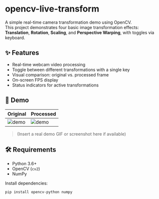 # opencv-live-transform

A simple real-time camera transformation demo using OpenCV.  
This project demonstrates four basic image transformation effects: **Translation**, **Rotation**, **Scaling**, and **Perspective Warping**, with toggles via keyboard.

## ✨ Features

- Real-time webcam video processing
- Toggle between different transformations with a single key
- Visual comparison: original vs. processed frame
- On-screen FPS display
- Status indicators for active transformations

## 🎥 Demo

| Original | Processed |
|----------|-----------|
| ![demo](https://via.placeholder.com/400x250?text=Original) | ![demo](https://via.placeholder.com/400x250?text=Processed) |

> (Insert a real demo GIF or screenshot here if available)

## 🛠️ Requirements

- Python 3.6+
- OpenCV (`cv2`)
- NumPy

Install dependencies:

```bash
pip install opencv-python numpy
